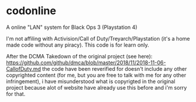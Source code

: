 # codonline
A online "LAN" system for Black Ops 3 (Playstation 4)

I'm not affiling with Activision/Call of Duty/Treyarch/Playstation (it's a home made code without any piracy).
This code is for learn only.

After the DCMA Takedown of the original project (see here): https://github.com/github/dmca/blob/master/2018/11/2018-11-06-CallofDuty.md the code have been reverified for doesn't include any other copyrighted content (for me, but you are free to talk with me for any other infringement), i have misunderstood what is copyrigted in the original project because alot of website have already use this before and i'm sorry for that.
